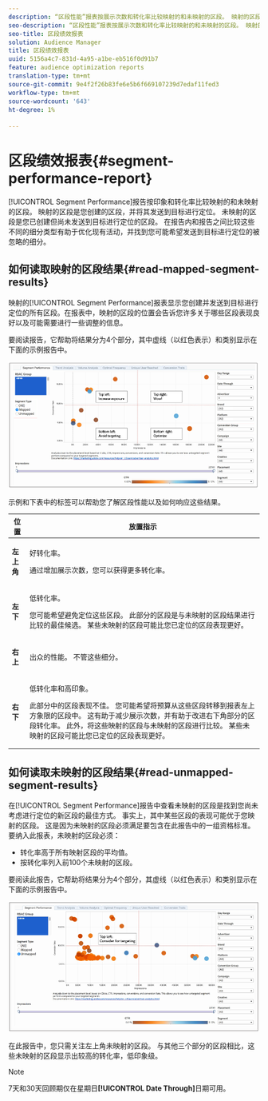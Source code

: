 ```yaml
---
description: “区段性能”报表按展示次数和转化率比较映射的和未映射的区段。 映射的区段是您创建的区段，并将其发送到目标进行定位。 未映射的区段是您已创建但尚未发送到目标进行定位的区段。 在报告内和报告之间比较这些不同的细分类型有助于优化现有活动，并找到您可能希望发送到目标进行定位的被忽略的细分。
seo-description: “区段性能”报表按展示次数和转化率比较映射的和未映射的区段。 映射的区段是您创建的区段，并将其发送到目标进行定位。 未映射的区段是您已创建但尚未发送到目标进行定位的区段。 在报告内和报告之间比较这些不同的细分类型有助于优化现有活动，并找到您可能希望发送到目标进行定位的被忽略的细分。
seo-title: 区段绩效报表
solution: Audience Manager
title: 区段绩效报表
uuid: 5156a4c7-831d-4a95-a1be-eb516f0d91b7
feature: audience optimization reports
translation-type: tm+mt
source-git-commit: 9e4f2f26b83fe6e5b6f669107239d7edaf11fed3
workflow-type: tm+mt
source-wordcount: '643'
ht-degree: 1%

---
```



# 区段绩效报表{#segment-performance-report}

[!UICONTROL Segment Performance]报告按印象和转化率比较映射的和未映射的区段。 映射的区段是您创建的区段，并将其发送到目标进行定位。 未映射的区段是您已创建但尚未发送到目标进行定位的区段。 在报告内和报告之间比较这些不同的细分类型有助于优化现有活动，并找到您可能希望发送到目标进行定位的被忽略的细分。

## 如何读取映射的区段结果{#read-mapped-segment-results}

映射的[!UICONTROL Segment Performance]报表显示您创建并发送到目标进行定位的所有区段。在报表中，映射的区段的位置会告诉您许多关于哪些区段表现良好以及可能需要进行一些调整的信息。

要阅读报告，它帮助将结果分为4个部分，其中虚线（以红色表示）和类别显示在下面的示例报告中。

![](assets/mapped-segment-performance.png)

示例和下表中的标签可以帮助您了解区段性能以及如何响应这些结果。

<table id="table_A29253B30DFA4CD7B3B7C320DE0BDEA4"> 
 <thead> 
  <tr> 
   <th colname="col1" class="entry"> 位置 </th> 
   <th colname="col2" class="entry"> 放置指示 </th> 
  </tr> 
 </thead>
 <tbody> 
  <tr> 
   <td colname="col1"> <p> <b>左上角</b> </p> </td> 
   <td colname="col2"> <p>好转化率。 </p> <p>通过增加展示次数，您可以获得更多转化率。 </p> </td> 
  </tr> 
  <tr> 
   <td colname="col1"> <p> <b>左下</b> </p> </td> 
   <td colname="col2"> <p>低转化率。 </p> <p>您可能希望避免定位这些区段。 此部分的区段是与未映射的区段结果进行比较的最佳候选。 某些未映射的区段可能比您已定位的区段表现更好。 </p> </td> 
  </tr> 
  <tr> 
   <td colname="col1"> <p> <b>右上</b> </p> </td> 
   <td colname="col2"> <p>出众的性能。 不管这些细分。 </p> </td> 
  </tr> 
  <tr> 
   <td colname="col1"> <p> <b>右下</b> </p> </td> 
   <td colname="col2"> <p>低转化率和高印象。 </p> <p>此部分中的区段表现不佳。 您可能希望将预算从这些区段转移到报表左上方象限的区段中。 这有助于减少展示次数，并有助于改进右下角部分的区段转化率。 此外，将这些映射的区段与未映射的区段进行比较。 某些未映射的区段可能比您已定位的区段表现更好。 </p> </td> 
  </tr> 
 </tbody> 
</table>

## 如何读取未映射的区段结果{#read-unmapped-segment-results}

在[!UICONTROL Segment Performance]报告中查看未映射的区段是找到您尚未考虑进行定位的新区段的最佳方式。 事实上，其中某些区段的表现可能优于您映射的区段。 这是因为未映射的区段必须满足要包含在此报告中的一组资格标准。 要纳入此报表，未映射的区段必须：

* 转化率高于所有映射区段的平均值。
* 按转化率列入前100个未映射的区段。

要阅读此报告，它帮助将结果分为4个部分，其虚线（以红色表示）和类别显示在下面的示例报告中。

![](assets/unmapped-segment-performance.png)

在此报告中，您只需关注左上角未映射的区段。 与其他三个部分的区段相比，这些未映射的区段显示出较高的转化率，低印象级。

>[!NOTE]
>
>7天和30天回顾期仅在星期日&#x200B;**[!UICONTROL Date Through]**&#x200B;日期可用。
